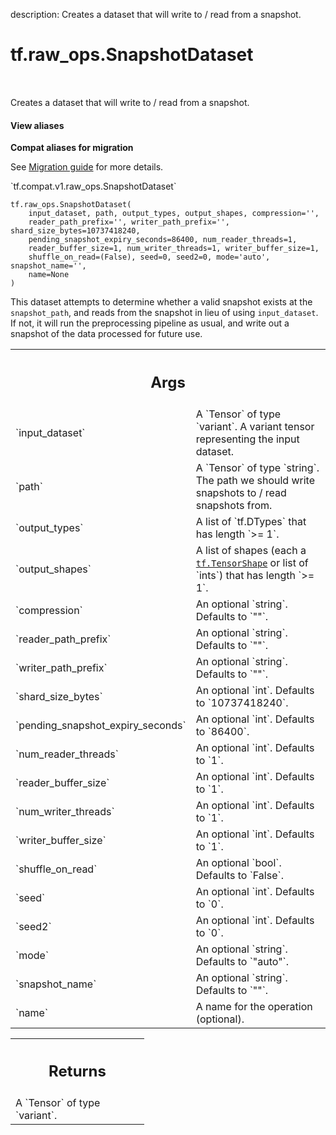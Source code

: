 description: Creates a dataset that will write to / read from a snapshot.

<div itemscope itemtype="http://developers.google.com/ReferenceObject">
<meta itemprop="name" content="tf.raw_ops.SnapshotDataset" />
<meta itemprop="path" content="Stable" />
</div>

# tf.raw_ops.SnapshotDataset

<!-- Insert buttons and diff -->

<table class="tfo-notebook-buttons tfo-api nocontent" align="left">

</table>



Creates a dataset that will write to / read from a snapshot.

<section class="expandable">
  <h4 class="showalways">View aliases</h4>
  <p>
<b>Compat aliases for migration</b>
<p>See
<a href="https://www.tensorflow.org/guide/migrate">Migration guide</a> for
more details.</p>
<p>`tf.compat.v1.raw_ops.SnapshotDataset`</p>
</p>
</section>

<pre class="devsite-click-to-copy prettyprint lang-py tfo-signature-link">
<code>tf.raw_ops.SnapshotDataset(
    input_dataset, path, output_types, output_shapes, compression='',
    reader_path_prefix='', writer_path_prefix='', shard_size_bytes=10737418240,
    pending_snapshot_expiry_seconds=86400, num_reader_threads=1,
    reader_buffer_size=1, num_writer_threads=1, writer_buffer_size=1,
    shuffle_on_read=(False), seed=0, seed2=0, mode='auto', snapshot_name='',
    name=None
)
</code></pre>



<!-- Placeholder for "Used in" -->

This dataset attempts to determine whether a valid snapshot exists at the
`snapshot_path`, and reads from the snapshot in lieu of using `input_dataset`.
If not, it will run the preprocessing pipeline as usual, and write out a
snapshot of the data processed for future use.

<!-- Tabular view -->
 <table class="responsive fixed orange">
<colgroup><col width="214px"><col></colgroup>
<tr><th colspan="2"><h2 class="add-link">Args</h2></th></tr>

<tr>
<td>
`input_dataset`
</td>
<td>
A `Tensor` of type `variant`.
A variant tensor representing the input dataset.
</td>
</tr><tr>
<td>
`path`
</td>
<td>
A `Tensor` of type `string`.
The path we should write snapshots to / read snapshots from.
</td>
</tr><tr>
<td>
`output_types`
</td>
<td>
A list of `tf.DTypes` that has length `>= 1`.
</td>
</tr><tr>
<td>
`output_shapes`
</td>
<td>
A list of shapes (each a <a href="../../tf/TensorShape.md"><code>tf.TensorShape</code></a> or list of `ints`) that has length `>= 1`.
</td>
</tr><tr>
<td>
`compression`
</td>
<td>
An optional `string`. Defaults to `""`.
</td>
</tr><tr>
<td>
`reader_path_prefix`
</td>
<td>
An optional `string`. Defaults to `""`.
</td>
</tr><tr>
<td>
`writer_path_prefix`
</td>
<td>
An optional `string`. Defaults to `""`.
</td>
</tr><tr>
<td>
`shard_size_bytes`
</td>
<td>
An optional `int`. Defaults to `10737418240`.
</td>
</tr><tr>
<td>
`pending_snapshot_expiry_seconds`
</td>
<td>
An optional `int`. Defaults to `86400`.
</td>
</tr><tr>
<td>
`num_reader_threads`
</td>
<td>
An optional `int`. Defaults to `1`.
</td>
</tr><tr>
<td>
`reader_buffer_size`
</td>
<td>
An optional `int`. Defaults to `1`.
</td>
</tr><tr>
<td>
`num_writer_threads`
</td>
<td>
An optional `int`. Defaults to `1`.
</td>
</tr><tr>
<td>
`writer_buffer_size`
</td>
<td>
An optional `int`. Defaults to `1`.
</td>
</tr><tr>
<td>
`shuffle_on_read`
</td>
<td>
An optional `bool`. Defaults to `False`.
</td>
</tr><tr>
<td>
`seed`
</td>
<td>
An optional `int`. Defaults to `0`.
</td>
</tr><tr>
<td>
`seed2`
</td>
<td>
An optional `int`. Defaults to `0`.
</td>
</tr><tr>
<td>
`mode`
</td>
<td>
An optional `string`. Defaults to `"auto"`.
</td>
</tr><tr>
<td>
`snapshot_name`
</td>
<td>
An optional `string`. Defaults to `""`.
</td>
</tr><tr>
<td>
`name`
</td>
<td>
A name for the operation (optional).
</td>
</tr>
</table>



<!-- Tabular view -->
 <table class="responsive fixed orange">
<colgroup><col width="214px"><col></colgroup>
<tr><th colspan="2"><h2 class="add-link">Returns</h2></th></tr>
<tr class="alt">
<td colspan="2">
A `Tensor` of type `variant`.
</td>
</tr>

</table>

